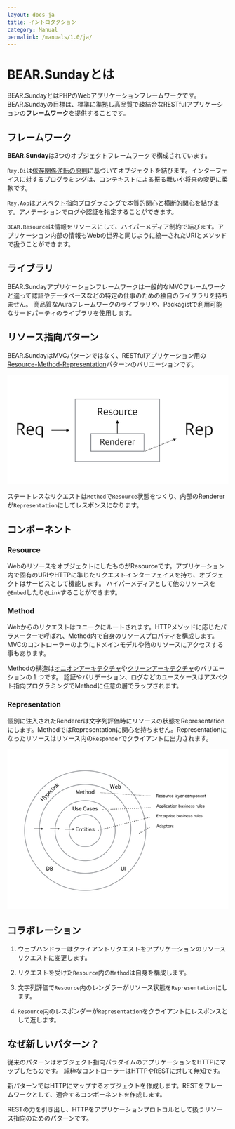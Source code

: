 ```yaml
---
layout: docs-ja
title: イントロダクション
category: Manual
permalink: /manuals/1.0/ja/
---
```

# BEAR.Sundayとは

BEAR.SundayとはPHPのWebアプリケーションフレームワークです。
BEAR.Sundayの目標は、標準に準拠し高品質で疎結合なRESTfulアプリケーションの**フレームワーク**を提供することです。

## フレームワーク

**BEAR.Sunday**は3つのオブジェクトフレームワークで構成されています。

`Ray.Di`は[依存関係逆転の原則](http://en.wikipedia.org/wiki/Dependency_inversion_principle)に基づいてオブジェクトを結びます。インターフェイスに対するプログラミングは、コンテキストによる振る舞いや将来の変更に柔軟です。

`Ray.Aop`は[アスペクト指向プログラミング](http://en.wikipedia.org/wiki/Aspect-oriented_programming)で本質的関心と横断的関心を結びます。アノテーションでログや認証を指定することができます。

`BEAR.Resource`は情報をリソースにして、ハイパーメディア制約で結びます。アプリケーション内部の情報もWebの世界と同じように統一されたURIとメソッドで扱うことができます。

## ライブラリ

BEAR.Sundayアプリケーションフレームワークは一般的なMVCフレームワークと違って認証やデータベースなどの特定の仕事のための独自のライブラリを持ちません。
高品質なAuraフレームワークのライブラリや、Packagistで利用可能なサードパーティのライブラリを使用します。

## リソース指向パターン

BEAR.SundayはMVCパターンではなく、RESTfulアプリケーション用の[Resource-Method-Representation](http://www.peej.co.uk/articles/rmr-architecture.html)パターンのバリエーションです。

![4R](/images/screen/4r.png)

ステートレスなリクエストは`Method`で`Resource`状態をつくり、内部のRendererが`Representation`にしてレスポンスになります。

## コンポーネント

### Resource

WebのリソースをオブジェクトにしたものがResourceです。アプリケーション内で固有のURIやHTTPに準じたリクエストインターフェイスを持ち、オブジェクトはサービスとして機能します。
ハイパーメディアとして他のリソースを`@Embed`したり`@Link`することができます。

### Method

Webからのリクエストはユニークにルートされます。HTTPメソッドに応じたパラメーターで呼ばれ、Method内で自身のリソースプロパティを構成します。
MVCのコントローラーのようにドメインモデルや他のリソースにアクセスする事もあります。

Methodの構造は[オニオンアーキテクチャ](http://www.infoq.com/jp/news/2014/11/ddd-onion-architecture)や[クリーンアーキテクチャ](http://blog.8thlight.com/uncle-bob/2012/08/13/the-clean-architecture.html)のバリエーションの１つです。
認証やバリデーション、ログなどのユースケースはアスペクト指向プログラミングでMethodに任意の層でラップされます。

### Representation

個別に注入されたRendererは文字列評価時にリソースの状態をRepresentationにします。MethodではRepresentationに関心を持ちません。Representationになったリソースはリソース内の`Responder`でクライアントに出力されます。

![Clean Method](/images/screen/clean-method.png)

## コラボレーション

 1. ウェブハンドラーはクライアントリクエストをアプリケーションのリソースリクエストに変更します。

 1. リクエストを受けた`Resource`内の`Method`は自身を構成します。

 1. 文字列評価で`Resource`内のレンダラーがリソース状態を`Representation`にします。

 1. `Resource`内のレスポンダーが`Representation`をクライアントにレスポンスとして返します。


## なぜ新しいパターン？

従来のパターンはオブジェクト指向パラダイムのアプリケーションをHTTPにマップしたものです。
純粋なコントローラーはHTTPやRESTに対して無知です。

新パターンではHTTPにマップするオブジェクトを作成します。RESTをフレームワークとして、適合するコンポーネントを作成します。

RESTの力を引き出し、HTTPをアプリケーションプロトコルとして扱うリソース指向のためのパターンです。
